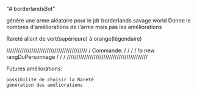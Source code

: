 "# borderlandsBot"

génère une arme aléatoire pour le jdr borderlands savage world
Donne le nombres d'améliorations de l'arme mais pas les améliorations

Rareté allant de vert(supérieure) à orange(légendaire)


//////////////////////////////////////////
/    Commande:                           /
/                                        /
/        !b new rangDuPersonnage         /
/                                        /
//////////////////////////////////////////



Futures améliorations:

    possibilité de choisir la Rareté
    génération des améliorations
